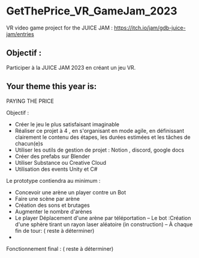 # GetThePrice_VR_GameJam_2023
VR video game project for the JUICE JAM : https://itch.io/jam/gdb-juice-jam/entries
## Objectif : 
Participer à la JUICE JAM 2023 en créant un jeu VR.


## Your theme this year is:
PAYING THE PRICE 

Objectif :
- Créer le jeu le plus satisfaisant imaginable 
- Réaliser ce projet à 4 , en s'organisant en mode agile, en définissant clairement le contenu des étapes, les durées estimées et les tâches de chacun(e)s
- Utiliser les outils de gestion de projet : Notion , discord, google docs
- Créer des prefabs sur Blender 
- Utiliser Substance ou Creative Cloud
- Utilisation des events Unity et C#

Le prototype contiendra au minimum :
- Concevoir une arène un player contre un Bot
- Faire une scène par arène 
- Création des sons et brutages
- Augmenter le nombre d'arènes   
- Le player Déplacement d'une arène par téléportation
– Le bot :Création d'une sphère tirant un rayon laser aléatoire (in construction)
– À chaque fin de tour: ( reste à déterminer) 
-

Fonctionnement final :
( reste à déterminer) 

